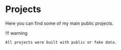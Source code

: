 # Projects

Here you can find some of my main public projects.

!!! warning 

    All projects were built with public or fake data.


